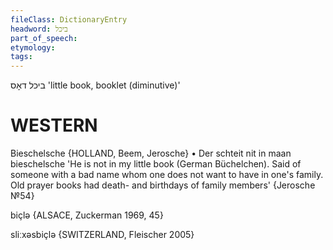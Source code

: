 ```yaml
---
fileClass: DictionaryEntry
headword: ביכל
part_of_speech: 
etymology: 
tags: 
---
```

ביכל
דאָס
'little book, booklet (diminutive)'

WESTERN
========

Bieschelsche {HOLLAND, Beem, Jerosche}
	•	Der schteit nit in maan bieschelsche 'He is not in my little book (German Büchelchen). Said of someone with a bad name whom one does not want to have in one's family. Old prayer books had death- and birthdays of family members' {Jerosche №54}

biçlə {ALSACE, Zuckerman 1969, 45}

sliːxəsbiçlə {SWITZERLAND, Fleischer 2005}